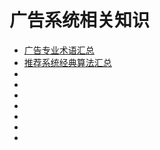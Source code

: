 # 广告系统相关知识

- [广告专业术语汇总](./广告专业术语汇总.md)
- [推荐系统经典算法汇总](./推荐系统经典算法汇总.md)
- []()
- []()
- []()
- []()
- []()
- []()
- []()